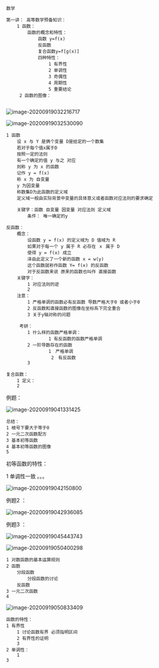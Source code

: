 ```
数学
```

```
第一讲： 高等数学预备知识：
	1 函数：
		函数的概念和特性：
			函数 y=f(x)
			反函数 
			复合函数y=f[g(x)]
			四种特性：
				1 有界性
				2 单调性
				3 奇偶性
				4 周期性
				5 重要结论
	 2 函数的图像：
         
```

![image-20200919032216717](C:\Users\31115\AppData\Roaming\Typora\typora-user-images\image-20200919032216717.png)

![image-20200919032530090](C:\Users\31115\AppData\Roaming\Typora\typora-user-images\image-20200919032530090.png)



```
1 函数
 	设 x 与 Y 是俩个变量 D是给定的一个数集
 	若对于每个值x属于D
 	按照一定的法则
 	有一个确定的值 y 与之 对应
 	则称 y 为 x 的函数
 	记作 y = f(x)
 	称 x 为 自变量
 	y 为因变量
 	称数集D为此函数的定义域
 	定义域一般由实际背景中变量的具体意义或者函数对应法则的要求确定
 	
 	关键字：函数 自变量 因变量 对应法则 定义域 
 		条件： 唯一确定的y
```



```
反函数：
	概念：
		设函数 y = f(x) 的定义域为 D 值域为 R
		如果对于每一个 y 属于 R 必存在 ｘ 属于 D
		使得 y = f(x) 成立
		泽由此定义了一个新的函数 x = w(y)
		这个函数就称作函数 Y= f(x) 的反函数
		对于反函数来说 原来的函数也叫作 直接函数
	关键字：
		1 对应法则的逆
		2 
	注意：
        1 严格单调的函数必有反函数 导数严格大于0 或者小于0 
        2 反函数和直接函数的图像在坐标系下完全重合
        3 关于y轴对称的问题
        
     考研：
     	1 什么样的函数严格单调： 	
     			1 有反函数的函数严格单调
     	2 一阶导数存在的函数
     			1　严格单调
                 2　有反函数
        3          
```



```
复合函数：
	1 定义：
	2 
```



例题：

![image-20200919041331425](C:\Users\31115\AppData\Roaming\Typora\typora-user-images\image-20200919041331425.png)



```
总结：
1 根号下要大于等于0
2 一元二次函数配方
3 基本初等函数
4 基本初等函数的图像
5 
```

初等函数的特性：

1 单调性一致  。。。 

![image-20200919042150800](C:\Users\31115\AppData\Roaming\Typora\typora-user-images\image-20200919042150800.png)

例题2 ：

![image-20200919042936085](C:\Users\31115\AppData\Roaming\Typora\typora-user-images\image-20200919042936085.png)



例题3 ：

![image-20200919045443743](C:\Users\31115\AppData\Roaming\Typora\typora-user-images\image-20200919045443743.png)



![image-20200919050400298](C:\Users\31115\AppData\Roaming\Typora\typora-user-images\image-20200919050400298.png)



```
1 对数函数的基本运算规则
2 函数
	分段函数 
		分段函数的讨论
	反函数
3 一元二次函数
4 
```

![image-20200919050833409](C:\Users\31115\AppData\Roaming\Typora\typora-user-images\image-20200919050833409.png)



```
函数的特性：
1 有界性
	1 讨论函数有界 必须指明区间
	2 有界性的证明
	3 
2 单调性：
	1 
3 	
```

